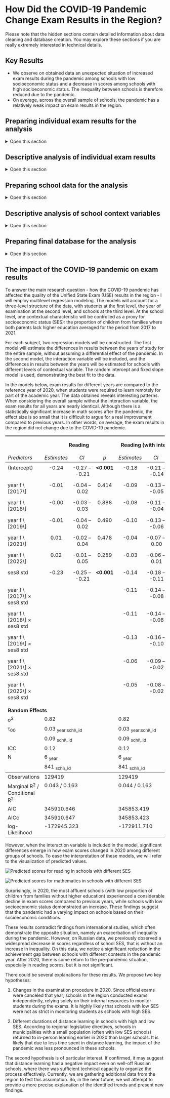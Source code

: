 How Did the COVID-19 Pandemic Change Exam Results in the Region?
================================================================

Please note that the hidden sections contain detailed information about data cleaning and database creation. You may explore these sections if you are really extremely interested in technical details.

Key Results
-----------

-   We observe on obtained data an unexpected situation of increased exam results during the pandemic among schools with low socioeconomic status and a decrease in scores among schools with high socioeconomic status. The inequality between schools is therefore reduced due to the pandemic.
-   On average, across the overall sample of schools, the pandemic has a relatively weak impact on exam results in the region.

Preparing individual exam results for the analysis
--------------------------------------------------

<details> <summary>Open this section</summary>

The data type is numeric, and there are no typos or unnecessary characters in the database. There are missing data points for some subjects, but it is not a problem. There are no duplicate records for students in the database.

    ## tibble [148,423 × 5] (S3: tbl_df/tbl/data.frame)
    ##  $ year   : num [1:148423] 2022 2022 2022 2022 2022 ...
    ##  $ schl_id: num [1:148423] 910001 910001 910001 910001 910002 ...
    ##  $ stud_id: num [1:148423] 2201460 2220542 2213537 2226928 2225580 ...
    ##  $ rus    : num [1:148423] 25 23 20 29 26 4 22 16 23 23 ...
    ##  $ math   : num [1:148423] 10 10 10 13 12 7 8 11 8 9 ...

    ##    year schl_id stud_id     rus    math 
    ##       0       0       0    2648    1852

    ##    year schl_id stud_id     rus    math 
    ##  148417  147455       0  148382  148389

To compare exams across different years, we will convert the scores into a percentage of exam completion. This means dividing all values by the maximum score possible for the exam in the particular year. The step is necessary, because the maximum scores vary from year to year.

    ##   year rus math
    ## 1 2017  39   32
    ## 2 2018  39   32
    ## 3 2019  39   32
    ## 4 2020  33   32
    ## 5 2021  33   31
    ## 6 2022  33   31

    ## Warning: package 'dplyr' was built under R version 4.0.2

Let's examine the descriptive statistics. We observe that there is a zero percent completion rate for certain exams. This is suspicious and could indicate the presence of outliers in the data. It is particularly concerning when it comes to the reading exam, where achievements are typically quite high.
<table class="table" style="width: auto !important; margin-left: auto; margin-right: auto;">
<thead>
<tr>
<th style="border-bottom:hidden;padding-bottom:0; padding-left:3px;padding-right:3px;text-align: center; " colspan="7">
The descriptive statistics for the results of the Unified State Exam<br> in the region from 2017 to 2022

</th>
</tr>
<tr>
<th style="text-align:left;">
Year
</th>
<th style="text-align:left;">
Subject
</th>
<th style="text-align:center;">
N
</th>
<th style="text-align:center;">
Mean
</th>
<th style="text-align:center;">
Std.d.
</th>
<th style="text-align:center;">
Min
</th>
<th style="text-align:left;">
Max
</th>
</tr>
</thead>
<tbody>
<tr grouplength="6">
<td colspan="7" style="border-bottom: 1px solid;">
<strong>Reading</strong>
</td>
</tr>
<tr>
<td style="text-align:left;padding-left: 2em;" indentlevel="1">
2017
</td>
<td style="text-align:left;">
rus
</td>
<td style="text-align:center;">
23541
</td>
<td style="text-align:center;">
79
</td>
<td style="text-align:center;">
15
</td>
<td style="text-align:center;">
0
</td>
<td style="text-align:left;">
100
</td>
</tr>
<tr>
<td style="text-align:left;padding-left: 2em;" indentlevel="1">
2018
</td>
<td style="text-align:left;">
rus
</td>
<td style="text-align:center;">
25723
</td>
<td style="text-align:center;">
77
</td>
<td style="text-align:center;">
15
</td>
<td style="text-align:center;">
0
</td>
<td style="text-align:left;">
100
</td>
</tr>
<tr>
<td style="text-align:left;padding-left: 2em;" indentlevel="1">
2019
</td>
<td style="text-align:left;">
rus
</td>
<td style="text-align:center;">
27349
</td>
<td style="text-align:center;">
80
</td>
<td style="text-align:center;">
15
</td>
<td style="text-align:center;">
0
</td>
<td style="text-align:left;">
100
</td>
</tr>
<tr>
<td style="text-align:left;padding-left: 2em;" indentlevel="1">
2020
</td>
<td style="text-align:left;">
rus
</td>
<td style="text-align:center;">
14416
</td>
<td style="text-align:center;">
70
</td>
<td style="text-align:center;">
16
</td>
<td style="text-align:center;">
0
</td>
<td style="text-align:left;">
100
</td>
</tr>
<tr>
<td style="text-align:left;padding-left: 2em;" indentlevel="1">
2021
</td>
<td style="text-align:left;">
rus
</td>
<td style="text-align:center;">
27485
</td>
<td style="text-align:center;">
75
</td>
<td style="text-align:center;">
14
</td>
<td style="text-align:center;">
0
</td>
<td style="text-align:left;">
100
</td>
</tr>
<tr>
<td style="text-align:left;padding-left: 2em;" indentlevel="1">
2022
</td>
<td style="text-align:left;">
rus
</td>
<td style="text-align:center;">
27261
</td>
<td style="text-align:center;">
76
</td>
<td style="text-align:center;">
14
</td>
<td style="text-align:center;">
0
</td>
<td style="text-align:left;">
100
</td>
</tr>
<tr grouplength="6">
<td colspan="7" style="border-bottom: 1px solid;">
<strong>Math</strong>
</td>
</tr>
<tr>
<td style="text-align:left;padding-left: 2em;" indentlevel="1">
2017
</td>
<td style="text-align:left;">
math
</td>
<td style="text-align:center;">
23549
</td>
<td style="text-align:center;">
54
</td>
<td style="text-align:center;">
15
</td>
<td style="text-align:center;">
0
</td>
<td style="text-align:left;">
100
</td>
</tr>
<tr>
<td style="text-align:left;padding-left: 2em;" indentlevel="1">
2018
</td>
<td style="text-align:left;">
math
</td>
<td style="text-align:center;">
25959
</td>
<td style="text-align:center;">
53
</td>
<td style="text-align:center;">
18
</td>
<td style="text-align:center;">
0
</td>
<td style="text-align:left;">
100
</td>
</tr>
<tr>
<td style="text-align:left;padding-left: 2em;" indentlevel="1">
2019
</td>
<td style="text-align:left;">
math
</td>
<td style="text-align:center;">
27637
</td>
<td style="text-align:center;">
54
</td>
<td style="text-align:center;">
18
</td>
<td style="text-align:center;">
0
</td>
<td style="text-align:left;">
100
</td>
</tr>
<tr>
<td style="text-align:left;padding-left: 2em;" indentlevel="1">
2020
</td>
<td style="text-align:left;">
math
</td>
<td style="text-align:center;">
14054
</td>
<td style="text-align:center;">
42
</td>
<td style="text-align:center;">
19
</td>
<td style="text-align:center;">
0
</td>
<td style="text-align:left;">
100
</td>
</tr>
<tr>
<td style="text-align:left;padding-left: 2em;" indentlevel="1">
2021
</td>
<td style="text-align:left;">
math
</td>
<td style="text-align:center;">
27476
</td>
<td style="text-align:center;">
46
</td>
<td style="text-align:center;">
15
</td>
<td style="text-align:center;">
0
</td>
<td style="text-align:left;">
100
</td>
</tr>
<tr>
<td style="text-align:left;padding-left: 2em;" indentlevel="1">
2022
</td>
<td style="text-align:left;">
math
</td>
<td style="text-align:center;">
27896
</td>
<td style="text-align:center;">
44
</td>
<td style="text-align:center;">
17
</td>
<td style="text-align:center;">
0
</td>
<td style="text-align:left;">
100
</td>
</tr>
</tbody>
</table>
Let's also examine box plots, which can help identify suspicious values in the data. We observe the presence of such values. In reading, despite high average scores, there are suspiciously low values for the exam completion percentage. In mathematics, there are both unusually low and high scores.

![](covid-19-exam_files/figure-markdown_github/unnamed-chunk-5-1.png)![](covid-19-exam_files/figure-markdown_github/unnamed-chunk-5-2.png)

Now let's use the formal Tukey's method to determine the number of outliers for each subject in each year.

    ## # A tibble: 2 × 3
    ##   subject      n outliers
    ##   <chr>    <int>    <int>
    ## 1 math    146571     2747
    ## 2 rus     145775     1418

Overall, we can see that there aren't many of them, considering the total number of observations for each year and subject, so we can remove these data from the database.

    ##    year schl_id stud_id subject   score 
    ##       0       0       0       0    4500

    ##    year schl_id stud_id subject   score 
    ##       0       0       0       0    8665

</details>

Descriptive analysis of individual exam results
-----------------------------------------------

<details> <summary>Open this section</summary>

Now let's conduct an initial exploratory data analysis using the percentage of exam completion (0-100) as an indicator of subject achievement, based on data without outliers. We will examine the descriptive statistics by year and subject. From the results, it can be observed that the averages for reading and mathematics decrease after 2019.

<table class="table" style="width: auto !important; margin-left: auto; margin-right: auto;">
<thead>
<tr>
<th style="border-bottom:hidden;padding-bottom:0; padding-left:3px;padding-right:3px;text-align: center; " colspan="7">
Descriptive Statistics of Unified State Exam <br> Results in 2017-2022

</th>
</tr>
<tr>
<th style="text-align:left;">
Year
</th>
<th style="text-align:center;">
Subject
</th>
<th style="text-align:center;">
N
</th>
<th style="text-align:center;">
Mean
</th>
<th style="text-align:center;">
Std. dev.
</th>
<th style="text-align:center;">
Min
</th>
<th style="text-align:left;">
Max
</th>
</tr>
</thead>
<tbody>
<tr grouplength="6">
<td colspan="7" style="border-bottom: 1px solid;">
<strong>Reading</strong>
</td>
</tr>
<tr>
<td style="text-align:left;padding-left: 2em;" indentlevel="1">
2017
</td>
<td style="text-align:center;">
rus
</td>
<td style="text-align:center;">
23453
</td>
<td style="text-align:center;">
79
</td>
<td style="text-align:center;">
15
</td>
<td style="text-align:center;">
38
</td>
<td style="text-align:left;">
100
</td>
</tr>
<tr>
<td style="text-align:left;padding-left: 2em;" indentlevel="1">
2018
</td>
<td style="text-align:center;">
rus
</td>
<td style="text-align:center;">
25652
</td>
<td style="text-align:center;">
77
</td>
<td style="text-align:center;">
15
</td>
<td style="text-align:center;">
33
</td>
<td style="text-align:left;">
100
</td>
</tr>
<tr>
<td style="text-align:left;padding-left: 2em;" indentlevel="1">
2019
</td>
<td style="text-align:center;">
rus
</td>
<td style="text-align:center;">
26853
</td>
<td style="text-align:center;">
81
</td>
<td style="text-align:center;">
14
</td>
<td style="text-align:center;">
44
</td>
<td style="text-align:left;">
100
</td>
</tr>
<tr>
<td style="text-align:left;padding-left: 2em;" indentlevel="1">
2020
</td>
<td style="text-align:center;">
rus
</td>
<td style="text-align:center;">
14122
</td>
<td style="text-align:center;">
71
</td>
<td style="text-align:center;">
14
</td>
<td style="text-align:center;">
30
</td>
<td style="text-align:left;">
100
</td>
</tr>
<tr>
<td style="text-align:left;padding-left: 2em;" indentlevel="1">
2021
</td>
<td style="text-align:center;">
rus
</td>
<td style="text-align:center;">
27317
</td>
<td style="text-align:center;">
75
</td>
<td style="text-align:center;">
13
</td>
<td style="text-align:center;">
39
</td>
<td style="text-align:left;">
100
</td>
</tr>
<tr>
<td style="text-align:left;padding-left: 2em;" indentlevel="1">
2022
</td>
<td style="text-align:center;">
rus
</td>
<td style="text-align:center;">
26960
</td>
<td style="text-align:center;">
76
</td>
<td style="text-align:center;">
12
</td>
<td style="text-align:center;">
39
</td>
<td style="text-align:left;">
100
</td>
</tr>
<tr grouplength="6">
<td colspan="7" style="border-bottom: 1px solid;">
<strong>Mathematics</strong>
</td>
</tr>
<tr>
<td style="text-align:left;padding-left: 2em;" indentlevel="1">
2017
</td>
<td style="text-align:center;">
math
</td>
<td style="text-align:center;">
23000
</td>
<td style="text-align:center;">
53
</td>
<td style="text-align:center;">
14
</td>
<td style="text-align:center;">
16
</td>
<td style="text-align:left;">
91
</td>
</tr>
<tr>
<td style="text-align:left;padding-left: 2em;" indentlevel="1">
2018
</td>
<td style="text-align:center;">
math
</td>
<td style="text-align:center;">
25487
</td>
<td style="text-align:center;">
53
</td>
<td style="text-align:center;">
17
</td>
<td style="text-align:center;">
9
</td>
<td style="text-align:left;">
94
</td>
</tr>
<tr>
<td style="text-align:left;padding-left: 2em;" indentlevel="1">
2019
</td>
<td style="text-align:center;">
math
</td>
<td style="text-align:center;">
27062
</td>
<td style="text-align:center;">
53
</td>
<td style="text-align:center;">
17
</td>
<td style="text-align:center;">
9
</td>
<td style="text-align:left;">
94
</td>
</tr>
<tr>
<td style="text-align:left;padding-left: 2em;" indentlevel="1">
2020
</td>
<td style="text-align:center;">
math
</td>
<td style="text-align:center;">
14037
</td>
<td style="text-align:center;">
42
</td>
<td style="text-align:center;">
19
</td>
<td style="text-align:center;">
0
</td>
<td style="text-align:left;">
97
</td>
</tr>
<tr>
<td style="text-align:left;padding-left: 2em;" indentlevel="1">
2021
</td>
<td style="text-align:center;">
math
</td>
<td style="text-align:center;">
26630
</td>
<td style="text-align:center;">
45
</td>
<td style="text-align:center;">
13
</td>
<td style="text-align:center;">
10
</td>
<td style="text-align:left;">
81
</td>
</tr>
<tr>
<td style="text-align:left;padding-left: 2em;" indentlevel="1">
2022
</td>
<td style="text-align:center;">
math
</td>
<td style="text-align:center;">
27608
</td>
<td style="text-align:center;">
44
</td>
<td style="text-align:center;">
16
</td>
<td style="text-align:center;">
0
</td>
<td style="text-align:left;">
87
</td>
</tr>
</tbody>
</table>
Let's also take a look at a graph comparing the distribution of scores in reading and mathematics over a period of 6 years.

-   Reading test consistently demontsrates the highest scores regardless of the year of the exam. It is the easiest exam, with a distribution heavily skewed to the left - meaning that more than half of the students score above the average.
-   In mathematics, the average percentage of exam completion is generally lower than in reading. The distribution is slightly skewed to the right in the last years. All of this is indicating that the exam is more challenging than the reading exam.

![](covid-19-exam_files/figure-markdown_github/unnamed-chunk-9-1.png) For each subject separately, we observe a slight decline in the results in 2020. However, in reading, there seem to be a recovery in the results after 2020, while such a trend is absent in mathematics. It is worth noting nevertheless that these data do not yet provide evidence of a statistically significant effect of the pandemic and only visually illustrate the situation without any control variables. ![](covid-19-exam_files/figure-markdown_github/unnamed-chunk-10-1.png)![](covid-19-exam_files/figure-markdown_github/unnamed-chunk-10-2.png) </details>

Preparing school data for the analysis
--------------------------------------

<details> <summary>Open this section</summary>

Let's load the database of school variables from the file. All data in the file are numerical and have been entered without any typos or other symbols. A total of 30 contextual variables have been recorded for schools. From these variables, we need to select several that are substantively meaningful, consistently measured from year to year, and have relatively few missing values. To do this, let's first check the number of missing values in the database for these variables and remove those with a high number of NA.

    ## tibble [4,855 × 19] (S3: tbl_df/tbl/data.frame)
    ##  $ year   : num [1:4855] 2021 2021 2021 2021 2021 ...
    ##  $ schl_id: num [1:4855] 910001 910002 910003 910004 910005 ...
    ##  $ ses1   : num [1:4855] 6.45 0.72 1.39 1.6 8.93 10 0 3.59 5.45 0 ...
    ##  $ ses2   : num [1:4855] 0 0 1.39 0.4 5.36 0 0 0 0 0 ...
    ##  $ ses3   : num [1:4855] 0 0 0.77 0 0 0 0 0 0 0 ...
    ##  $ ses4   : num [1:4855] 1.61 0.72 1.85 2.4 5.36 0 0 1.8 1.82 0 ...
    ##  $ ses5   : num [1:4855] 59.5 48 27.6 82.6 65.7 ...
    ##  $ ses6   : num [1:4855] 3.23 2.16 3.25 3.61 3.57 0 0 8.38 1.82 0 ...
    ##  $ ses7   : num [1:4855] 25.81 21.58 5.26 11.62 53.57 ...
    ##  $ ses8   : num [1:4855] NA NA NA NA NA NA NA NA NA NA ...
    ##  $ ses9   : num [1:4855] 4.84 12.95 40.65 9.62 5.36 ...
    ##  $ ses10  : num [1:4855] 24.2 25.2 32.6 20.4 37.5 ...
    ##  $ ses11  : num [1:4855] 59.7 41 11.1 30.5 42.9 ...
    ##  $ ses12  : num [1:4855] 4.84 4.32 1.24 3.01 16.07 ...
    ##  $ ses13  : num [1:4855] 1.61 10.79 1.55 4.61 12.5 ...
    ##  $ ses14  : num [1:4855] 6.45 5.04 1.08 0 3.57 0 0 0 0 0 ...
    ##  $ ses15  : num [1:4855] 85.48 5.76 15.92 12.42 14.29 ...
    ##  $ ses16  : num [1:4855] 32 33 0 0 65 110 65 22 90 120 ...
    ##  $ ses17  : num [1:4855] 82 80 50 58 105 150 100 74 140 170 ...

    ##       year         schl_id            ses1             ses2        
    ##  Min.   :2017   Min.   :832002   Min.   :  0.00   Min.   :  0.000  
    ##  1st Qu.:2018   1st Qu.:919207   1st Qu.:  0.00   1st Qu.:  0.000  
    ##  Median :2019   Median :930010   Median :  1.07   Median :  0.000  
    ##  Mean   :2019   Mean   :941988   Mean   :  2.32   Mean   :  2.928  
    ##  3rd Qu.:2020   3rd Qu.:945006   3rd Qu.:  2.86   3rd Qu.:  0.450  
    ##  Max.   :2021   Max.   :999212   Max.   :100.00   Max.   :100.000  
    ##                                  NA's   :46       NA's   :2931     
    ##       ses3             ses4              ses5             ses6       
    ##  Min.   :  0.00   Min.   :  0.000   Min.   :  0.00   Min.   : 0.000  
    ##  1st Qu.:  0.00   1st Qu.:  2.380   1st Qu.: 18.48   1st Qu.: 0.000  
    ##  Median :  0.00   Median :  5.190   Median : 45.13   Median : 1.540  
    ##  Mean   :  1.09   Mean   :  9.452   Mean   : 47.76   Mean   : 3.406  
    ##  3rd Qu.:  0.00   3rd Qu.: 10.420   3rd Qu.: 75.00   3rd Qu.: 4.055  
    ##  Max.   :100.00   Max.   :100.000   Max.   :100.00   Max.   :82.500  
    ##  NA's   :40       NA's   :45        NA's   :2957     NA's   :48      
    ##       ses7              ses8             ses9            ses10       
    ##  Min.   :  0.000   Min.   :  0.00   Min.   :  0.00   Min.   :  0.00  
    ##  1st Qu.:  1.895   1st Qu.: 39.55   1st Qu.:  9.43   1st Qu.: 15.91  
    ##  Median : 11.360   Median : 74.33   Median : 18.39   Median : 21.45  
    ##  Mean   : 17.227   Mean   : 64.27   Mean   : 27.66   Mean   : 23.23  
    ##  3rd Qu.: 26.670   3rd Qu.: 91.10   3rd Qu.: 40.78   3rd Qu.: 28.86  
    ##  Max.   :100.000   Max.   :100.00   Max.   :100.00   Max.   :100.00  
    ##  NA's   :49        NA's   :963      NA's   :3906     NA's   :49      
    ##      ses11           ses12             ses13            ses14       
    ##  Min.   : 0.00   Min.   :  0.000   Min.   :  0.00   Min.   : 0.000  
    ##  1st Qu.:14.94   1st Qu.:  0.000   1st Qu.:  4.03   1st Qu.: 0.000  
    ##  Median :25.87   Median :  0.250   Median : 17.07   Median : 0.360  
    ##  Mean   :28.19   Mean   :  2.539   Mean   : 25.19   Mean   : 1.564  
    ##  3rd Qu.:38.46   3rd Qu.:  2.750   3rd Qu.: 37.08   3rd Qu.: 1.670  
    ##  Max.   :90.91   Max.   :100.000   Max.   :100.00   Max.   :76.720  
    ##  NA's   :48      NA's   :49        NA's   :49       NA's   :3906    
    ##      ses15            ses16            ses17      
    ##  Min.   :  0.00   Min.   :  0.00   Min.   :  0.0  
    ##  1st Qu.:  0.00   1st Qu.:  0.00   1st Qu.: 14.0  
    ##  Median : 14.55   Median : 16.00   Median :125.0  
    ##  Mean   : 31.85   Mean   : 21.27   Mean   :203.6  
    ##  3rd Qu.: 61.02   3rd Qu.: 35.75   3rd Qu.:380.0  
    ##  Max.   :100.00   Max.   :120.00   Max.   :723.0  
    ##  NA's   :3906     NA's   :3905     NA's   :3905

    ## # A tibble: 5 × 19
    ##    year     n ses1_miss ses2_miss ses3_miss ses4_miss ses5_miss ses6_miss
    ##   <dbl> <int>     <int>     <int>     <int>     <int>     <int>     <int>
    ## 1  2017   967        16       967        14        16       967        17
    ## 2  2018   985        14       985        13        13       985        14
    ## 3  2019   972         8       972         6         8       972         9
    ## 4  2020   973         1         1         1         1        14         1
    ## 5  2021   958         7         6         6         7        19         7
    ## # … with 11 more variables: ses7_miss <int>, ses8_miss <int>, ses9_miss <int>,
    ## #   ses10_miss <int>, ses11_miss <int>, ses12_miss <int>, ses13_miss <int>,
    ## #   ses14_miss <int>, ses15_miss <int>, ses16_miss <int>, ses17_miss <int>

After considering the relatively large number of missing values for several contextual variables, which were eventually removed, the following data remains in the database:

ses1: Proportion of students on the school register ses3: Proportion of students learning Russian language for less than one year ses4: Proportion of students with special needs (disabled children) ses7: Proportion of students with one/both parents unemployed ses8: Proportion of students with both parents without higher education ses10: Proportion of students from incomplete families ses11: Proportion of students from large families ses12: Proportion of students from socially vulnerable families/leading a deviant lifestyle ses13: Proportion of students from low-income families

For now we will keep all this variables and create averages for schools from 2017 to 2021 (contextual variables are available only until the year 2021). These new variables will provide an overview of the average socio-economic characteristics of the student population throughout the study period.

Based on this data, we will identify schools with outliers in the means and variances of context variables, which suggest extreme values and significant changes in their student population over the past 5 years compared to the overall sample. These schools probably had errors in the data collection process, and we will exclude them from the analysis.

    ## schl_id  ses1_m  ses1_v  ses3_m  ses3_v  ses4_m  ses4_v  ses7_m  ses7_v  ses8_m 
    ##       0       6      14       6      14       6      14       6      14       7 
    ##  ses8_v ses10_m ses10_v ses11_m ses11_v ses12_m ses12_v ses13_m ses13_v 
    ##      19       6      14       6      14       6      14       6      14

    ## schl_id  ses1_m  ses1_v  ses3_m  ses3_v  ses4_m  ses4_v  ses7_m  ses7_v  ses8_m 
    ##       0     161     146     244     244     180     142     128     120     122 
    ##  ses8_v ses10_m ses10_v ses11_m ses11_v ses12_m ses12_v ses13_m ses13_v 
    ##     122     126     106     119     117     200     179     158     140

</details>

Descriptive analysis of school context variables
------------------------------------------------

<details> <summary>Open this section</summary>

Here are the conclusions that can be drawn from the descriptive statistics table:

-   Even after removing data from several schools, there is still sufficient information in the database.
-   Schools in the region differ significantly in terms of the proportion of students from families where both parents do not have higher education (on average 65%) and the proportion of students from low-income families (20%).
-   There are smaller differences between schools in terms of the proportion of students with disabilities (5,4%), from unemployed families (14%), from incomplete families (22%), from large families (26%) and low-incone families (20%).
-   The weakest indicators with low variance and close to zero mean values, are students on internal school records, students studying Russian language for less than a year, and students from socially vulnerable families. There are very few of them in the region's schools. We will exclude this variables from the database.
    <table class="table" style="margin-left: auto; margin-right: auto;">
    <caption>
    Descriptive Statistics of Average School Data in 2017-2021
    </caption>
    <thead>
    <tr>
    <th style="text-align:left;">
    Variable
    </th>
    <th style="text-align:left;">
    NotNA
    </th>
    <th style="text-align:left;">
    Mean
    </th>
    <th style="text-align:left;">
    Sd
    </th>
    <th style="text-align:left;">
    Min
    </th>
    <th style="text-align:left;">
    Max
    </th>
    </tr>
    </thead>
    <tbody>
    <tr>
    <td style="text-align:left;">
    ses1: Proportion of students on the school register
    </td>
    <td style="text-align:left;">
    839
    </td>
    <td style="text-align:left;">
    1.5
    </td>
    <td style="text-align:left;">
    1.4
    </td>
    <td style="text-align:left;">
    0
    </td>
    <td style="text-align:left;">
    6.3
    </td>
    </tr>
    <tr>
    <td style="text-align:left;">
    ses3: Proportion of students learning Russian language for less than one year
    </td>
    <td style="text-align:left;">
    756
    </td>
    <td style="text-align:left;">
    0
    </td>
    <td style="text-align:left;">
    0
    </td>
    <td style="text-align:left;">
    0
    </td>
    <td style="text-align:left;">
    0
    </td>
    </tr>
    <tr>
    <td style="text-align:left;">
    ses4: Proportion of students with special needs (disabled children)
    </td>
    <td style="text-align:left;">
    820
    </td>
    <td style="text-align:left;">
    5.4
    </td>
    <td style="text-align:left;">
    4.3
    </td>
    <td style="text-align:left;">
    0
    </td>
    <td style="text-align:left;">
    21
    </td>
    </tr>
    <tr>
    <td style="text-align:left;">
    ses7: Proportion of students with one/both parents unemployed
    </td>
    <td style="text-align:left;">
    872
    </td>
    <td style="text-align:left;">
    14
    </td>
    <td style="text-align:left;">
    14
    </td>
    <td style="text-align:left;">
    0
    </td>
    <td style="text-align:left;">
    60
    </td>
    </tr>
    <tr>
    <td style="text-align:left;">
    ses8: Proportion of students with both parents without higher education
    </td>
    <td style="text-align:left;">
    878
    </td>
    <td style="text-align:left;">
    65
    </td>
    <td style="text-align:left;">
    31
    </td>
    <td style="text-align:left;">
    0
    </td>
    <td style="text-align:left;">
    100
    </td>
    </tr>
    <tr>
    <td style="text-align:left;">
    ses10: Proportion of students from incomplete families
    </td>
    <td style="text-align:left;">
    874
    </td>
    <td style="text-align:left;">
    22
    </td>
    <td style="text-align:left;">
    8.3
    </td>
    <td style="text-align:left;">
    0
    </td>
    <td style="text-align:left;">
    45
    </td>
    </tr>
    <tr>
    <td style="text-align:left;">
    ses11: Proportion of students from large families
    </td>
    <td style="text-align:left;">
    881
    </td>
    <td style="text-align:left;">
    26
    </td>
    <td style="text-align:left;">
    14
    </td>
    <td style="text-align:left;">
    0
    </td>
    <td style="text-align:left;">
    72
    </td>
    </tr>
    <tr>
    <td style="text-align:left;">
    ses12: Proportion of students from socially vulnerable families/leading a deviant lifestyle
    </td>
    <td style="text-align:left;">
    800
    </td>
    <td style="text-align:left;">
    1
    </td>
    <td style="text-align:left;">
    1.5
    </td>
    <td style="text-align:left;">
    0
    </td>
    <td style="text-align:left;">
    7.6
    </td>
    </tr>
    <tr>
    <td style="text-align:left;">
    ses13: Proportion of students from low-income families
    </td>
    <td style="text-align:left;">
    842
    </td>
    <td style="text-align:left;">
    20
    </td>
    <td style="text-align:left;">
    20
    </td>
    <td style="text-align:left;">
    0
    </td>
    <td style="text-align:left;">
    88
    </td>
    </tr>
    </tbody>
    </table>

</details>

Preparing final database for the analysis
-----------------------------------------

<details> <summary>Open this section</summary>

Now we can merge the individual student data with the school-level context characteristics. Let's examine how the remaining school-level context characteristics in the database are associated with the exam results of the students.

![](covid-19-exam_files/figure-markdown_github/unnamed-chunk-15-1.png)![](covid-19-exam_files/figure-markdown_github/unnamed-chunk-15-2.png) Based on the plot, the strongest correlation (and it's negative) with exam results shows the proportion of students from families where both parents do not have a higher education. Besides, this variable is strongly correlated with other student population characteristics. According to theory and our previous research findings, this specific variable is the most meaningful and substantively relevant. Therefore, in the future models, we will include only this one variable as a control characteristic of schools context.

</details>

The impact of the COVID-19 pandemic on exam results
---------------------------------------------------

To answer the main research question - how the COVID-19 pandemic has affected the quality of the Unified State Exam (USE) results in the region - I will employ multilevel regression modeling. The models will account for a three-level structure of the data, with students at the first level, the year of examination at the second level, and schools at the third level. At the school level, one contextual characteristic will be controlled as a proxy for socioeconomic status (SES): the proportion of children from families where both parents lack higher education averaged for the period from 2017 to 2021.

For each subject, two regression models will be constructed. The first model will estimate the differences in results between the years of study for the entire sample, without assuming a differential effect of the pandemic. In the second model, the interaction variable will be included, and the differences in results between the years will be estimated for schools with different levels of contextual variable. The random intercept and fixed slope model is used, demonstrating the best fit to the data.

In the models below, exam results for different years are compared to the reference year of 2020, when students were required to learn remotely for part of the academic year. The data obtained reveals interesting patterns. When considering the overall sample without the interaction variable, the exam results for all years are nearly identical. Although there is a statistically significant increase in math scores after the pandemic, the effect size is so small that it is difficult to argue for a real improvement compared to previous years. In other words, on average, the exam results in the region did not change due to the COVID-19 pandemic.

<table style="border-collapse:collapse; border:none;">
<tr>
<th style="border-top: double; text-align:center; font-style:normal; font-weight:bold; padding:0.2cm;  text-align:left; ">
 
</th>
<th colspan="3" style="border-top: double; text-align:center; font-style:normal; font-weight:bold; padding:0.2cm; ">
Reading
</th>
<th colspan="3" style="border-top: double; text-align:center; font-style:normal; font-weight:bold; padding:0.2cm; ">
Reading (with interaction)
</th>
<th colspan="3" style="border-top: double; text-align:center; font-style:normal; font-weight:bold; padding:0.2cm; ">
Mathematics
</th>
<th colspan="3" style="border-top: double; text-align:center; font-style:normal; font-weight:bold; padding:0.2cm; ">
Mathematics (with interaction)
</th>
</tr>
<tr>
<td style=" text-align:center; border-bottom:1px solid; font-style:italic; font-weight:normal;  text-align:left; ">
Predictors
</td>
<td style=" text-align:center; border-bottom:1px solid; font-style:italic; font-weight:normal;  ">
Estimates
</td>
<td style=" text-align:center; border-bottom:1px solid; font-style:italic; font-weight:normal;  ">
CI
</td>
<td style=" text-align:center; border-bottom:1px solid; font-style:italic; font-weight:normal;  ">
p
</td>
<td style=" text-align:center; border-bottom:1px solid; font-style:italic; font-weight:normal;  ">
Estimates
</td>
<td style=" text-align:center; border-bottom:1px solid; font-style:italic; font-weight:normal;  ">
CI
</td>
<td style=" text-align:center; border-bottom:1px solid; font-style:italic; font-weight:normal;  col7">
p
</td>
<td style=" text-align:center; border-bottom:1px solid; font-style:italic; font-weight:normal;  col8">
Estimates
</td>
<td style=" text-align:center; border-bottom:1px solid; font-style:italic; font-weight:normal;  col9">
CI
</td>
<td style=" text-align:center; border-bottom:1px solid; font-style:italic; font-weight:normal;  0">
p
</td>
<td style=" text-align:center; border-bottom:1px solid; font-style:italic; font-weight:normal;  1">
Estimates
</td>
<td style=" text-align:center; border-bottom:1px solid; font-style:italic; font-weight:normal;  2">
CI
</td>
<td style=" text-align:center; border-bottom:1px solid; font-style:italic; font-weight:normal;  3">
p
</td>
</tr>
<tr>
<td style=" padding:0.2cm; text-align:left; vertical-align:top; text-align:left; ">
(Intercept)
</td>
<td style=" padding:0.2cm; text-align:left; vertical-align:top; text-align:center;  ">
-0.24
</td>
<td style=" padding:0.2cm; text-align:left; vertical-align:top; text-align:center;  ">
-0.27 – -0.21
</td>
<td style=" padding:0.2cm; text-align:left; vertical-align:top; text-align:center;  ">
<strong>&lt;0.001</strong>
</td>
<td style=" padding:0.2cm; text-align:left; vertical-align:top; text-align:center;  ">
-0.18
</td>
<td style=" padding:0.2cm; text-align:left; vertical-align:top; text-align:center;  ">
-0.21 – -0.14
</td>
<td style=" padding:0.2cm; text-align:left; vertical-align:top; text-align:center;  col7">
<strong>&lt;0.001</strong>
</td>
<td style=" padding:0.2cm; text-align:left; vertical-align:top; text-align:center;  col8">
-0.26
</td>
<td style=" padding:0.2cm; text-align:left; vertical-align:top; text-align:center;  col9">
-0.29 – -0.22
</td>
<td style=" padding:0.2cm; text-align:left; vertical-align:top; text-align:center;  0">
<strong>&lt;0.001</strong>
</td>
<td style=" padding:0.2cm; text-align:left; vertical-align:top; text-align:center;  1">
-0.22
</td>
<td style=" padding:0.2cm; text-align:left; vertical-align:top; text-align:center;  2">
-0.26 – -0.18
</td>
<td style=" padding:0.2cm; text-align:left; vertical-align:top; text-align:center;  3">
<strong>&lt;0.001</strong>
</td>
</tr>
<tr>
<td style=" padding:0.2cm; text-align:left; vertical-align:top; text-align:left; ">
year f \[2017\]
</td>
<td style=" padding:0.2cm; text-align:left; vertical-align:top; text-align:center;  ">
-0.01
</td>
<td style=" padding:0.2cm; text-align:left; vertical-align:top; text-align:center;  ">
-0.04 – 0.02
</td>
<td style=" padding:0.2cm; text-align:left; vertical-align:top; text-align:center;  ">
0.414
</td>
<td style=" padding:0.2cm; text-align:left; vertical-align:top; text-align:center;  ">
-0.09
</td>
<td style=" padding:0.2cm; text-align:left; vertical-align:top; text-align:center;  ">
-0.13 – -0.05
</td>
<td style=" padding:0.2cm; text-align:left; vertical-align:top; text-align:center;  col7">
<strong>&lt;0.001</strong>
</td>
<td style=" padding:0.2cm; text-align:left; vertical-align:top; text-align:center;  col8">
-0.02
</td>
<td style=" padding:0.2cm; text-align:left; vertical-align:top; text-align:center;  col9">
-0.05 – 0.02
</td>
<td style=" padding:0.2cm; text-align:left; vertical-align:top; text-align:center;  0">
0.274
</td>
<td style=" padding:0.2cm; text-align:left; vertical-align:top; text-align:center;  1">
-0.07
</td>
<td style=" padding:0.2cm; text-align:left; vertical-align:top; text-align:center;  2">
-0.11 – -0.03
</td>
<td style=" padding:0.2cm; text-align:left; vertical-align:top; text-align:center;  3">
<strong>0.001</strong>
</td>
</tr>
<tr>
<td style=" padding:0.2cm; text-align:left; vertical-align:top; text-align:left; ">
year f \[2018\]
</td>
<td style=" padding:0.2cm; text-align:left; vertical-align:top; text-align:center;  ">
-0.00
</td>
<td style=" padding:0.2cm; text-align:left; vertical-align:top; text-align:center;  ">
-0.03 – 0.03
</td>
<td style=" padding:0.2cm; text-align:left; vertical-align:top; text-align:center;  ">
0.888
</td>
<td style=" padding:0.2cm; text-align:left; vertical-align:top; text-align:center;  ">
-0.08
</td>
<td style=" padding:0.2cm; text-align:left; vertical-align:top; text-align:center;  ">
-0.11 – -0.04
</td>
<td style=" padding:0.2cm; text-align:left; vertical-align:top; text-align:center;  col7">
<strong>&lt;0.001</strong>
</td>
<td style=" padding:0.2cm; text-align:left; vertical-align:top; text-align:center;  col8">
0.02
</td>
<td style=" padding:0.2cm; text-align:left; vertical-align:top; text-align:center;  col9">
-0.02 – 0.05
</td>
<td style=" padding:0.2cm; text-align:left; vertical-align:top; text-align:center;  0">
0.385
</td>
<td style=" padding:0.2cm; text-align:left; vertical-align:top; text-align:center;  1">
-0.02
</td>
<td style=" padding:0.2cm; text-align:left; vertical-align:top; text-align:center;  2">
-0.06 – 0.01
</td>
<td style=" padding:0.2cm; text-align:left; vertical-align:top; text-align:center;  3">
0.216
</td>
</tr>
<tr>
<td style=" padding:0.2cm; text-align:left; vertical-align:top; text-align:left; ">
year f \[2019\]
</td>
<td style=" padding:0.2cm; text-align:left; vertical-align:top; text-align:center;  ">
-0.01
</td>
<td style=" padding:0.2cm; text-align:left; vertical-align:top; text-align:center;  ">
-0.04 – 0.02
</td>
<td style=" padding:0.2cm; text-align:left; vertical-align:top; text-align:center;  ">
0.490
</td>
<td style=" padding:0.2cm; text-align:left; vertical-align:top; text-align:center;  ">
-0.10
</td>
<td style=" padding:0.2cm; text-align:left; vertical-align:top; text-align:center;  ">
-0.13 – -0.06
</td>
<td style=" padding:0.2cm; text-align:left; vertical-align:top; text-align:center;  col7">
<strong>&lt;0.001</strong>
</td>
<td style=" padding:0.2cm; text-align:left; vertical-align:top; text-align:center;  col8">
-0.00
</td>
<td style=" padding:0.2cm; text-align:left; vertical-align:top; text-align:center;  col9">
-0.04 – 0.03
</td>
<td style=" padding:0.2cm; text-align:left; vertical-align:top; text-align:center;  0">
0.927
</td>
<td style=" padding:0.2cm; text-align:left; vertical-align:top; text-align:center;  1">
-0.06
</td>
<td style=" padding:0.2cm; text-align:left; vertical-align:top; text-align:center;  2">
-0.10 – -0.02
</td>
<td style=" padding:0.2cm; text-align:left; vertical-align:top; text-align:center;  3">
<strong>0.004</strong>
</td>
</tr>
<tr>
<td style=" padding:0.2cm; text-align:left; vertical-align:top; text-align:left; ">
year f \[2021\]
</td>
<td style=" padding:0.2cm; text-align:left; vertical-align:top; text-align:center;  ">
0.01
</td>
<td style=" padding:0.2cm; text-align:left; vertical-align:top; text-align:center;  ">
-0.02 – 0.04
</td>
<td style=" padding:0.2cm; text-align:left; vertical-align:top; text-align:center;  ">
0.478
</td>
<td style=" padding:0.2cm; text-align:left; vertical-align:top; text-align:center;  ">
-0.04
</td>
<td style=" padding:0.2cm; text-align:left; vertical-align:top; text-align:center;  ">
-0.07 – 0.00
</td>
<td style=" padding:0.2cm; text-align:left; vertical-align:top; text-align:center;  col7">
0.061
</td>
<td style=" padding:0.2cm; text-align:left; vertical-align:top; text-align:center;  col8">
0.04
</td>
<td style=" padding:0.2cm; text-align:left; vertical-align:top; text-align:center;  col9">
0.00 – 0.07
</td>
<td style=" padding:0.2cm; text-align:left; vertical-align:top; text-align:center;  0">
<strong>0.026</strong>
</td>
<td style=" padding:0.2cm; text-align:left; vertical-align:top; text-align:center;  1">
0.02
</td>
<td style=" padding:0.2cm; text-align:left; vertical-align:top; text-align:center;  2">
-0.02 – 0.06
</td>
<td style=" padding:0.2cm; text-align:left; vertical-align:top; text-align:center;  3">
0.241
</td>
</tr>
<tr>
<td style=" padding:0.2cm; text-align:left; vertical-align:top; text-align:left; ">
year f \[2022\]
</td>
<td style=" padding:0.2cm; text-align:left; vertical-align:top; text-align:center;  ">
0.02
</td>
<td style=" padding:0.2cm; text-align:left; vertical-align:top; text-align:center;  ">
-0.01 – 0.05
</td>
<td style=" padding:0.2cm; text-align:left; vertical-align:top; text-align:center;  ">
0.259
</td>
<td style=" padding:0.2cm; text-align:left; vertical-align:top; text-align:center;  ">
-0.03
</td>
<td style=" padding:0.2cm; text-align:left; vertical-align:top; text-align:center;  ">
-0.06 – 0.01
</td>
<td style=" padding:0.2cm; text-align:left; vertical-align:top; text-align:center;  col7">
0.183
</td>
<td style=" padding:0.2cm; text-align:left; vertical-align:top; text-align:center;  col8">
0.05
</td>
<td style=" padding:0.2cm; text-align:left; vertical-align:top; text-align:center;  col9">
0.02 – 0.08
</td>
<td style=" padding:0.2cm; text-align:left; vertical-align:top; text-align:center;  0">
<strong>0.005</strong>
</td>
<td style=" padding:0.2cm; text-align:left; vertical-align:top; text-align:center;  1">
0.04
</td>
<td style=" padding:0.2cm; text-align:left; vertical-align:top; text-align:center;  2">
-0.00 – 0.08
</td>
<td style=" padding:0.2cm; text-align:left; vertical-align:top; text-align:center;  3">
0.054
</td>
</tr>
<tr>
<td style=" padding:0.2cm; text-align:left; vertical-align:top; text-align:left; ">
ses8 std
</td>
<td style=" padding:0.2cm; text-align:left; vertical-align:top; text-align:center;  ">
-0.23
</td>
<td style=" padding:0.2cm; text-align:left; vertical-align:top; text-align:center;  ">
-0.25 – -0.21
</td>
<td style=" padding:0.2cm; text-align:left; vertical-align:top; text-align:center;  ">
<strong>&lt;0.001</strong>
</td>
<td style=" padding:0.2cm; text-align:left; vertical-align:top; text-align:center;  ">
-0.14
</td>
<td style=" padding:0.2cm; text-align:left; vertical-align:top; text-align:center;  ">
-0.18 – -0.11
</td>
<td style=" padding:0.2cm; text-align:left; vertical-align:top; text-align:center;  col7">
<strong>&lt;0.001</strong>
</td>
<td style=" padding:0.2cm; text-align:left; vertical-align:top; text-align:center;  col8">
-0.25
</td>
<td style=" padding:0.2cm; text-align:left; vertical-align:top; text-align:center;  col9">
-0.27 – -0.23
</td>
<td style=" padding:0.2cm; text-align:left; vertical-align:top; text-align:center;  0">
<strong>&lt;0.001</strong>
</td>
<td style=" padding:0.2cm; text-align:left; vertical-align:top; text-align:center;  1">
-0.20
</td>
<td style=" padding:0.2cm; text-align:left; vertical-align:top; text-align:center;  2">
-0.23 – -0.16
</td>
<td style=" padding:0.2cm; text-align:left; vertical-align:top; text-align:center;  3">
<strong>&lt;0.001</strong>
</td>
</tr>
<tr>
<td style=" padding:0.2cm; text-align:left; vertical-align:top; text-align:left; ">
year f \[2017\] × ses8 std
</td>
<td style=" padding:0.2cm; text-align:left; vertical-align:top; text-align:center;  ">
</td>
<td style=" padding:0.2cm; text-align:left; vertical-align:top; text-align:center;  ">
</td>
<td style=" padding:0.2cm; text-align:left; vertical-align:top; text-align:center;  ">
</td>
<td style=" padding:0.2cm; text-align:left; vertical-align:top; text-align:center;  ">
-0.11
</td>
<td style=" padding:0.2cm; text-align:left; vertical-align:top; text-align:center;  ">
-0.14 – -0.08
</td>
<td style=" padding:0.2cm; text-align:left; vertical-align:top; text-align:center;  col7">
<strong>&lt;0.001</strong>
</td>
<td style=" padding:0.2cm; text-align:left; vertical-align:top; text-align:center;  col8">
</td>
<td style=" padding:0.2cm; text-align:left; vertical-align:top; text-align:center;  col9">
</td>
<td style=" padding:0.2cm; text-align:left; vertical-align:top; text-align:center;  0">
</td>
<td style=" padding:0.2cm; text-align:left; vertical-align:top; text-align:center;  1">
-0.10
</td>
<td style=" padding:0.2cm; text-align:left; vertical-align:top; text-align:center;  2">
-0.13 – -0.06
</td>
<td style=" padding:0.2cm; text-align:left; vertical-align:top; text-align:center;  3">
<strong>&lt;0.001</strong>
</td>
</tr>
<tr>
<td style=" padding:0.2cm; text-align:left; vertical-align:top; text-align:left; ">
year f \[2018\] × ses8 std
</td>
<td style=" padding:0.2cm; text-align:left; vertical-align:top; text-align:center;  ">
</td>
<td style=" padding:0.2cm; text-align:left; vertical-align:top; text-align:center;  ">
</td>
<td style=" padding:0.2cm; text-align:left; vertical-align:top; text-align:center;  ">
</td>
<td style=" padding:0.2cm; text-align:left; vertical-align:top; text-align:center;  ">
-0.11
</td>
<td style=" padding:0.2cm; text-align:left; vertical-align:top; text-align:center;  ">
-0.14 – -0.08
</td>
<td style=" padding:0.2cm; text-align:left; vertical-align:top; text-align:center;  col7">
<strong>&lt;0.001</strong>
</td>
<td style=" padding:0.2cm; text-align:left; vertical-align:top; text-align:center;  col8">
</td>
<td style=" padding:0.2cm; text-align:left; vertical-align:top; text-align:center;  col9">
</td>
<td style=" padding:0.2cm; text-align:left; vertical-align:top; text-align:center;  0">
</td>
<td style=" padding:0.2cm; text-align:left; vertical-align:top; text-align:center;  1">
-0.07
</td>
<td style=" padding:0.2cm; text-align:left; vertical-align:top; text-align:center;  2">
-0.10 – -0.03
</td>
<td style=" padding:0.2cm; text-align:left; vertical-align:top; text-align:center;  3">
<strong>&lt;0.001</strong>
</td>
</tr>
<tr>
<td style=" padding:0.2cm; text-align:left; vertical-align:top; text-align:left; ">
year f \[2019\] × ses8 std
</td>
<td style=" padding:0.2cm; text-align:left; vertical-align:top; text-align:center;  ">
</td>
<td style=" padding:0.2cm; text-align:left; vertical-align:top; text-align:center;  ">
</td>
<td style=" padding:0.2cm; text-align:left; vertical-align:top; text-align:center;  ">
</td>
<td style=" padding:0.2cm; text-align:left; vertical-align:top; text-align:center;  ">
-0.13
</td>
<td style=" padding:0.2cm; text-align:left; vertical-align:top; text-align:center;  ">
-0.16 – -0.10
</td>
<td style=" padding:0.2cm; text-align:left; vertical-align:top; text-align:center;  col7">
<strong>&lt;0.001</strong>
</td>
<td style=" padding:0.2cm; text-align:left; vertical-align:top; text-align:center;  col8">
</td>
<td style=" padding:0.2cm; text-align:left; vertical-align:top; text-align:center;  col9">
</td>
<td style=" padding:0.2cm; text-align:left; vertical-align:top; text-align:center;  0">
</td>
<td style=" padding:0.2cm; text-align:left; vertical-align:top; text-align:center;  1">
-0.11
</td>
<td style=" padding:0.2cm; text-align:left; vertical-align:top; text-align:center;  2">
-0.14 – -0.08
</td>
<td style=" padding:0.2cm; text-align:left; vertical-align:top; text-align:center;  3">
<strong>&lt;0.001</strong>
</td>
</tr>
<tr>
<td style=" padding:0.2cm; text-align:left; vertical-align:top; text-align:left; ">
year f \[2021\] × ses8 std
</td>
<td style=" padding:0.2cm; text-align:left; vertical-align:top; text-align:center;  ">
</td>
<td style=" padding:0.2cm; text-align:left; vertical-align:top; text-align:center;  ">
</td>
<td style=" padding:0.2cm; text-align:left; vertical-align:top; text-align:center;  ">
</td>
<td style=" padding:0.2cm; text-align:left; vertical-align:top; text-align:center;  ">
-0.06
</td>
<td style=" padding:0.2cm; text-align:left; vertical-align:top; text-align:center;  ">
-0.09 – -0.02
</td>
<td style=" padding:0.2cm; text-align:left; vertical-align:top; text-align:center;  col7">
<strong>0.001</strong>
</td>
<td style=" padding:0.2cm; text-align:left; vertical-align:top; text-align:center;  col8">
</td>
<td style=" padding:0.2cm; text-align:left; vertical-align:top; text-align:center;  col9">
</td>
<td style=" padding:0.2cm; text-align:left; vertical-align:top; text-align:center;  0">
</td>
<td style=" padding:0.2cm; text-align:left; vertical-align:top; text-align:center;  1">
-0.01
</td>
<td style=" padding:0.2cm; text-align:left; vertical-align:top; text-align:center;  2">
-0.05 – 0.02
</td>
<td style=" padding:0.2cm; text-align:left; vertical-align:top; text-align:center;  3">
0.493
</td>
</tr>
<tr>
<td style=" padding:0.2cm; text-align:left; vertical-align:top; text-align:left; ">
year f \[2022\] × ses8 std
</td>
<td style=" padding:0.2cm; text-align:left; vertical-align:top; text-align:center;  ">
</td>
<td style=" padding:0.2cm; text-align:left; vertical-align:top; text-align:center;  ">
</td>
<td style=" padding:0.2cm; text-align:left; vertical-align:top; text-align:center;  ">
</td>
<td style=" padding:0.2cm; text-align:left; vertical-align:top; text-align:center;  ">
-0.05
</td>
<td style=" padding:0.2cm; text-align:left; vertical-align:top; text-align:center;  ">
-0.08 – -0.02
</td>
<td style=" padding:0.2cm; text-align:left; vertical-align:top; text-align:center;  col7">
<strong>0.003</strong>
</td>
<td style=" padding:0.2cm; text-align:left; vertical-align:top; text-align:center;  col8">
</td>
<td style=" padding:0.2cm; text-align:left; vertical-align:top; text-align:center;  col9">
</td>
<td style=" padding:0.2cm; text-align:left; vertical-align:top; text-align:center;  0">
</td>
<td style=" padding:0.2cm; text-align:left; vertical-align:top; text-align:center;  1">
0.00
</td>
<td style=" padding:0.2cm; text-align:left; vertical-align:top; text-align:center;  2">
-0.03 – 0.04
</td>
<td style=" padding:0.2cm; text-align:left; vertical-align:top; text-align:center;  3">
0.913
</td>
</tr>
<tr>
<td colspan="13" style="font-weight:bold; text-align:left; padding-top:.8em;">
Random Effects
</td>
</tr>
<tr>
<td style=" padding:0.2cm; text-align:left; vertical-align:top; text-align:left; padding-top:0.1cm; padding-bottom:0.1cm;">
σ<sup>2</sup>
</td>
<td style=" padding:0.2cm; text-align:left; vertical-align:top; padding-top:0.1cm; padding-bottom:0.1cm; text-align:left;" colspan="3">
0.82
</td>
<td style=" padding:0.2cm; text-align:left; vertical-align:top; padding-top:0.1cm; padding-bottom:0.1cm; text-align:left;" colspan="3">
0.82
</td>
<td style=" padding:0.2cm; text-align:left; vertical-align:top; padding-top:0.1cm; padding-bottom:0.1cm; text-align:left;" colspan="3">
0.77
</td>
<td style=" padding:0.2cm; text-align:left; vertical-align:top; padding-top:0.1cm; padding-bottom:0.1cm; text-align:left;" colspan="3">
0.77
</td>
</tr>
<tr>
<td style=" padding:0.2cm; text-align:left; vertical-align:top; text-align:left; padding-top:0.1cm; padding-bottom:0.1cm;">
τ<sub>00</sub>
</td>
<td style=" padding:0.2cm; text-align:left; vertical-align:top; padding-top:0.1cm; padding-bottom:0.1cm; text-align:left;" colspan="3">
0.03 <sub>year:schl\_id</sub>
</td>
<td style=" padding:0.2cm; text-align:left; vertical-align:top; padding-top:0.1cm; padding-bottom:0.1cm; text-align:left;" colspan="3">
0.03 <sub>year:schl\_id</sub>
</td>
<td style=" padding:0.2cm; text-align:left; vertical-align:top; padding-top:0.1cm; padding-bottom:0.1cm; text-align:left;" colspan="3">
0.05 <sub>year:schl\_id</sub>
</td>
<td style=" padding:0.2cm; text-align:left; vertical-align:top; padding-top:0.1cm; padding-bottom:0.1cm; text-align:left;" colspan="3">
0.05 <sub>year:schl\_id</sub>
</td>
<tr>
<td style=" padding:0.2cm; text-align:left; vertical-align:top; text-align:left; padding-top:0.1cm; padding-bottom:0.1cm;">
</td>
<td style=" padding:0.2cm; text-align:left; vertical-align:top; padding-top:0.1cm; padding-bottom:0.1cm; text-align:left;" colspan="3">
0.09 <sub>schl\_id</sub>
</td>
<td style=" padding:0.2cm; text-align:left; vertical-align:top; padding-top:0.1cm; padding-bottom:0.1cm; text-align:left;" colspan="3">
0.09 <sub>schl\_id</sub>
</td>
<td style=" padding:0.2cm; text-align:left; vertical-align:top; padding-top:0.1cm; padding-bottom:0.1cm; text-align:left;" colspan="3">
0.09 <sub>schl\_id</sub>
</td>
<td style=" padding:0.2cm; text-align:left; vertical-align:top; padding-top:0.1cm; padding-bottom:0.1cm; text-align:left;" colspan="3">
0.09 <sub>schl\_id</sub>
</td>
<tr>
<td style=" padding:0.2cm; text-align:left; vertical-align:top; text-align:left; padding-top:0.1cm; padding-bottom:0.1cm;">
ICC
</td>
<td style=" padding:0.2cm; text-align:left; vertical-align:top; padding-top:0.1cm; padding-bottom:0.1cm; text-align:left;" colspan="3">
0.12
</td>
<td style=" padding:0.2cm; text-align:left; vertical-align:top; padding-top:0.1cm; padding-bottom:0.1cm; text-align:left;" colspan="3">
0.12
</td>
<td style=" padding:0.2cm; text-align:left; vertical-align:top; padding-top:0.1cm; padding-bottom:0.1cm; text-align:left;" colspan="3">
0.15
</td>
<td style=" padding:0.2cm; text-align:left; vertical-align:top; padding-top:0.1cm; padding-bottom:0.1cm; text-align:left;" colspan="3">
0.15
</td>
<tr>
<td style=" padding:0.2cm; text-align:left; vertical-align:top; text-align:left; padding-top:0.1cm; padding-bottom:0.1cm;">
N
</td>
<td style=" padding:0.2cm; text-align:left; vertical-align:top; padding-top:0.1cm; padding-bottom:0.1cm; text-align:left;" colspan="3">
6 <sub>year</sub>
</td>
<td style=" padding:0.2cm; text-align:left; vertical-align:top; padding-top:0.1cm; padding-bottom:0.1cm; text-align:left;" colspan="3">
6 <sub>year</sub>
</td>
<td style=" padding:0.2cm; text-align:left; vertical-align:top; padding-top:0.1cm; padding-bottom:0.1cm; text-align:left;" colspan="3">
6 <sub>year</sub>
</td>
<td style=" padding:0.2cm; text-align:left; vertical-align:top; padding-top:0.1cm; padding-bottom:0.1cm; text-align:left;" colspan="3">
6 <sub>year</sub>
</td>
<tr>
<td style=" padding:0.2cm; text-align:left; vertical-align:top; text-align:left; padding-top:0.1cm; padding-bottom:0.1cm;">
</td>
<td style=" padding:0.2cm; text-align:left; vertical-align:top; padding-top:0.1cm; padding-bottom:0.1cm; text-align:left;" colspan="3">
841 <sub>schl\_id</sub>
</td>
<td style=" padding:0.2cm; text-align:left; vertical-align:top; padding-top:0.1cm; padding-bottom:0.1cm; text-align:left;" colspan="3">
841 <sub>schl\_id</sub>
</td>
<td style=" padding:0.2cm; text-align:left; vertical-align:top; padding-top:0.1cm; padding-bottom:0.1cm; text-align:left;" colspan="3">
841 <sub>schl\_id</sub>
</td>
<td style=" padding:0.2cm; text-align:left; vertical-align:top; padding-top:0.1cm; padding-bottom:0.1cm; text-align:left;" colspan="3">
841 <sub>schl\_id</sub>
</td>
<tr>
<td style=" padding:0.2cm; text-align:left; vertical-align:top; text-align:left; padding-top:0.1cm; padding-bottom:0.1cm; border-top:1px solid;">
Observations
</td>
<td style=" padding:0.2cm; text-align:left; vertical-align:top; padding-top:0.1cm; padding-bottom:0.1cm; text-align:left; border-top:1px solid;" colspan="3">
129419
</td>
<td style=" padding:0.2cm; text-align:left; vertical-align:top; padding-top:0.1cm; padding-bottom:0.1cm; text-align:left; border-top:1px solid;" colspan="3">
129419
</td>
<td style=" padding:0.2cm; text-align:left; vertical-align:top; padding-top:0.1cm; padding-bottom:0.1cm; text-align:left; border-top:1px solid;" colspan="3">
128914
</td>
<td style=" padding:0.2cm; text-align:left; vertical-align:top; padding-top:0.1cm; padding-bottom:0.1cm; text-align:left; border-top:1px solid;" colspan="3">
128914
</td>
</tr>
<tr>
<td style=" padding:0.2cm; text-align:left; vertical-align:top; text-align:left; padding-top:0.1cm; padding-bottom:0.1cm;">
Marginal R<sup>2</sup> / Conditional R<sup>2</sup>
</td>
<td style=" padding:0.2cm; text-align:left; vertical-align:top; padding-top:0.1cm; padding-bottom:0.1cm; text-align:left;" colspan="3">
0.043 / 0.163
</td>
<td style=" padding:0.2cm; text-align:left; vertical-align:top; padding-top:0.1cm; padding-bottom:0.1cm; text-align:left;" colspan="3">
0.044 / 0.163
</td>
<td style=" padding:0.2cm; text-align:left; vertical-align:top; padding-top:0.1cm; padding-bottom:0.1cm; text-align:left;" colspan="3">
0.053 / 0.199
</td>
<td style=" padding:0.2cm; text-align:left; vertical-align:top; padding-top:0.1cm; padding-bottom:0.1cm; text-align:left;" colspan="3">
0.054 / 0.199
</td>
</tr>
<tr>
<td style=" padding:0.2cm; text-align:left; vertical-align:top; text-align:left; padding-top:0.1cm; padding-bottom:0.1cm;">
AIC
</td>
<td style=" padding:0.2cm; text-align:left; vertical-align:top; padding-top:0.1cm; padding-bottom:0.1cm; text-align:left;" colspan="3">
345910.646
</td>
<td style=" padding:0.2cm; text-align:left; vertical-align:top; padding-top:0.1cm; padding-bottom:0.1cm; text-align:left;" colspan="3">
345853.419
</td>
<td style=" padding:0.2cm; text-align:left; vertical-align:top; padding-top:0.1cm; padding-bottom:0.1cm; text-align:left;" colspan="3">
337646.496
</td>
<td style=" padding:0.2cm; text-align:left; vertical-align:top; padding-top:0.1cm; padding-bottom:0.1cm; text-align:left;" colspan="3">
337595.724
</td>
</tr>
<tr>
<td style=" padding:0.2cm; text-align:left; vertical-align:top; text-align:left; padding-top:0.1cm; padding-bottom:0.1cm;">
AICc
</td>
<td style=" padding:0.2cm; text-align:left; vertical-align:top; padding-top:0.1cm; padding-bottom:0.1cm; text-align:left;" colspan="3">
345910.647
</td>
<td style=" padding:0.2cm; text-align:left; vertical-align:top; padding-top:0.1cm; padding-bottom:0.1cm; text-align:left;" colspan="3">
345853.423
</td>
<td style=" padding:0.2cm; text-align:left; vertical-align:top; padding-top:0.1cm; padding-bottom:0.1cm; text-align:left;" colspan="3">
337646.497
</td>
<td style=" padding:0.2cm; text-align:left; vertical-align:top; padding-top:0.1cm; padding-bottom:0.1cm; text-align:left;" colspan="3">
337595.727
</td>
</tr>
<tr>
<td style=" padding:0.2cm; text-align:left; vertical-align:top; text-align:left; padding-top:0.1cm; padding-bottom:0.1cm;">
log-Likelihood
</td>
<td style=" padding:0.2cm; text-align:left; vertical-align:top; padding-top:0.1cm; padding-bottom:0.1cm; text-align:left;" colspan="3">
-172945.323
</td>
<td style=" padding:0.2cm; text-align:left; vertical-align:top; padding-top:0.1cm; padding-bottom:0.1cm; text-align:left;" colspan="3">
-172911.710
</td>
<td style=" padding:0.2cm; text-align:left; vertical-align:top; padding-top:0.1cm; padding-bottom:0.1cm; text-align:left;" colspan="3">
-168813.248
</td>
<td style=" padding:0.2cm; text-align:left; vertical-align:top; padding-top:0.1cm; padding-bottom:0.1cm; text-align:left;" colspan="3">
-168782.862
</td>
</tr>
</table>
However, when the interaction variable is included in the model, significant differences emerge in how exam scores changed in 2020 among different groups of schools. To ease the interpretation of these models, we will refer to the visualization of predicted values.

![Predicted scores for reading in schools with different SES](covid-19-exam_files/figure-markdown_github/unnamed-chunk-18-1.png)

![Predicted scores for mathematics in schools with different SES](covid-19-exam_files/figure-markdown_github/unnamed-chunk-19-1.png)

Surprisingly, in 2020, the most affluent schools (with low proportion of children from families without higher education) experienced a considerable decline in exam scores compared to previous years, while schools with low socioeconomic status demonstrated an increase. These findings suggest that the pandemic had a varying impact on schools based on their socioeconomic conditions.

These results contradict findings from international studies, which often demonstrate the opposite situation, namely an exacerbation of inequality during the pandemic. However, on Russian data, we previously observed a widespread decrease in scores regardless of school SES, that is without an increase in inequality. On this data, we notice a significant reduction in the achievement gap between schools with different contexts in the pandemic year. After 2020, there is some return to the pre-pandemic situation, especially in reading scores, but it is not significant.

There could be several explanations for these results. We propose two key hypotheses:

1.  Changes in the examination procedure in 2020. Since official exams were canceled that year, schools in the region conducted exams independently, relying solely on their internal resources to monitor students during the exams. It is highly likely that schools with low SES were not as strict in monitoring students as schools with high SES.

2.  Different durations of distance learning in schools with high and low SES. According to regional legislative directives, schools in municipalities with a small population (often with low SES schools) returned to in-person learning earlier in 2020 than larger schools. It is likely that due to less time spent in distance learning, the impact of the pandemic was less pronounced in these schools.

The second hypothesis is of particular interest. If confirmed, it may suggest that distance learning had a negative impact even on well-off Russian schools, where there was sufficient technical capacity to organize the process effectively. Currently, we are gathering additional data from the region to test this assumption. So, in the near future, we will attempt to provide a more precise explanation of the identified trends and present new findings.
